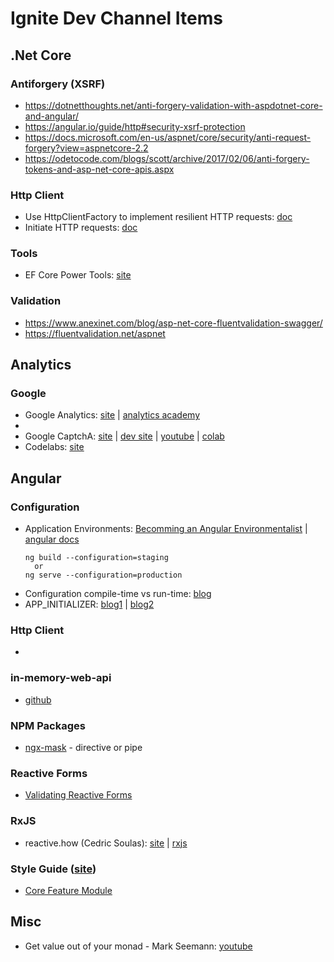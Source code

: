 # Ignite Dev Channel Items

## .Net Core
### Antiforgery (XSRF)
* https://dotnetthoughts.net/anti-forgery-validation-with-aspdotnet-core-and-angular/
* https://angular.io/guide/http#security-xsrf-protection
* https://docs.microsoft.com/en-us/aspnet/core/security/anti-request-forgery?view=aspnetcore-2.2
* https://odetocode.com/blogs/scott/archive/2017/02/06/anti-forgery-tokens-and-asp-net-core-apis.aspx

### Http Client
* Use HttpClientFactory to implement resilient HTTP requests: [doc](https://docs.microsoft.com/en-us/dotnet/standard/microservices-architecture/implement-resilient-applications/use-httpclientfactory-to-implement-resilient-http-requests)
* Initiate HTTP requests: [doc](https://docs.microsoft.com/en-us/aspnet/core/fundamentals/http-requests?view=aspnetcore-2.2#consumption-patterns)

### Tools
* EF Core Power Tools: [site](https://marketplace.visualstudio.com/items?itemName=ErikEJ.EFCorePowerTools)

### Validation
* https://www.anexinet.com/blog/asp-net-core-fluentvalidation-swagger/
* https://fluentvalidation.net/aspnet

## Analytics
### Google
* Google Analytics: [site](https://analytics.google.com/analytics/web/) | [analytics academy](https://analytics.google.com/analytics/academy/)
* 
* Google CaptchA: [site](https://www.google.com/recaptcha/intro/v3.html) | [dev site](https://developers.google.com/recaptcha/docs/v3) | [youtube](https://www.youtube.com/watch?v=euRAfUGX8wY&ut=) | [colab](https://codelabs.developers.google.com/codelabs/reCAPTCHA/index.html#0)
* Codelabs: [site](https://codelabs.developers.google.com/)

## Angular
### Configuration
  * Application Environments: [Becomming an Angular Environmentalist](https://blog.angularindepth.com/becoming-an-angular-environmentalist-45a48f7c20d8) | [angular docs](https://developers.google.com/recaptcha/)
    ```
    ng build --configuration=staging
      or
    ng serve --configuration=production
    ```
* Configuration compile-time vs run-time: [blog](https://juristr.com/blog/2018/01/ng-app-runtime-config/)
* APP_INITIALIZER: [blog1](https://theinfogrid.com/tech/developers/angular/better-approach-environment-variables-angular/) | [blog2](https://theinfogrid.com/tech/developers/angular/app_initializer-in-angular/)

### Http Client
* []()

### in-memory-web-api
* [github](https://github.com/angular/in-memory-web-api/blob/master/README.md)

### NPM Packages
* [ngx-mask](https://www.npmjs.com/package/ngx-mask) - directive or pipe

### Reactive Forms
* [Validating Reactive Forms](https://malcoded.com/posts/angular-reactive-form-validation)

### RxJS
* reactive.how (Cedric Soulas): [site](https://reactive.how) | [rxjs](https://reactive.how/rxjs/)

### Style Guide ([site](https://angular.io/guide/styleguide))
* [Core Feature Module](https://angular.io/guide/styleguide#core-feature-module)

## Misc
* Get value out of your monad - Mark Seemann: [youtube](https://www.youtube.com/watch?v=F9bznonKc64)
